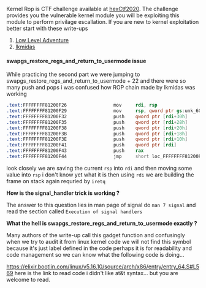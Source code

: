 Kernel Rop is CTF challenge available at [hexCtf2020](https://2020.ctf.link/). The challenge provides you the vulnerable kernel module you will be exploiting this module to perform privilage escallation. If you are new to kernel exploitation better start with these write-ups

1. [Low Level Adventure](https://0x434b.dev/dabbling-with-linux-kernel-exploitation-ctf-challenges-to-learn-the-ropes/) 
2. [Ikmidas](https://lkmidas.github.io/posts/20210123-linux-kernel-pwn-part-1/#the-simplest-exploit---ret2usr)


#### swapgs_restore_regs_and_return_to_usermode issue

While practicing the second part we were jumping to swapgs_restore_regs_and_return_to_usermode + 22 and there were so many push and pops i was confused how ROP chain made by lkmidas was working

```asm
.text:FFFFFFFF81200F26                 mov     rdi, rsp
.text:FFFFFFFF81200F29                 mov     rsp, qword ptr gs:unk_6004
.text:FFFFFFFF81200F32                 push    qword ptr [rdi+30h]
.text:FFFFFFFF81200F35                 push    qword ptr [rdi+28h]
.text:FFFFFFFF81200F38                 push    qword ptr [rdi+20h]
.text:FFFFFFFF81200F3B                 push    qword ptr [rdi+18h]
.text:FFFFFFFF81200F3E                 push    qword ptr [rdi+10h]
.text:FFFFFFFF81200F41                 push    qword ptr [rdi]
.text:FFFFFFFF81200F43                 push    rax
.text:FFFFFFFF81200F44                 jmp     short loc_FFFFFFFF81200F89
```

look closely we are saving the current `rsp` into `rdi` and then moving some value into `rsp` i don't know yet what it is then using `rdi` we are building the frame on stack again requried by `iretq` 


**How is the signal_handler trick is working ?** 

The answer to this question lies in man page of signal do `man 7 signal` and read the section called `Execution of signal handlers`

**What the hell is swapgs_restore_regs_and_return_to_usermode exactly ?**

Many authors of the write-up call this gadget function and confusingly when we try to audit it from linux kernel code we will not find this symbol because it's just label defined in the code perhaps it is for readability and code management so we can know what the following code is doing...

https://elixir.bootlin.com/linux/v5.16.10/source/arch/x86/entry/entry_64.S#L569 here is the link to read code i didn't like at&t syntax... but you are welcome to read.

